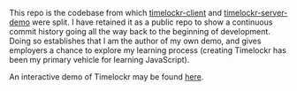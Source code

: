This repo is the codebase from which [timelockr-client](https://github.com/jehillert/timelockr-client) and [timelockr-server-demo](https://github.com/jehillert/timelockr-server-demo) were split.  I have retained it as a public repo to show a continuous commit history going all the way back to the beginning of development.  Doing so establishes that I am the author of my own demo, and gives employers a chance to explore my learning process (creating Timelockr has been my primary vehicle for learning JavaScript).

An interactive demo of Timelockr may be found [here](https://timelockr.hillert.dev/).
